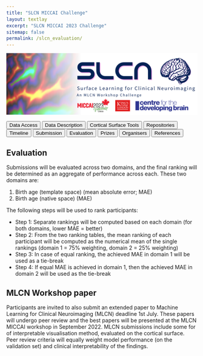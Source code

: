 ```yaml
---
title: "SLCN MICCAI Challenge"
layout: textlay
excerpt: "SLCN MICCAI 2023 Challenge"
sitemap: false
permalink: /slcn_evaluation/
---
```


<img src="/images/pubpic/SLCN_Banner.png" alt="SLCN Banner" title="SLCN Banner" width="900">

<button  onclick="window.location.href='https://slcn.grand-challenge.org/';">Data Access</button> <button onclick="window.location.href='https://slcn.grand-challenge.org/';">Data Description</button>  <button onclick="window.location.href='https://slcn.grand-challenge.org/';">Cortical Surface Tools</button>  <button onclick="window.location.href='https://slcn.grand-challenge.org/';">Repositories</button>  <button onclick="window.location.href='https://slcn.grand-challenge.org/';">Timeline</button> <button onclick="window.location.href='https://slcn.grand-challenge.org/';">Submission</button> <button onclick="window.location.href='https://slcn.grand-challenge.org/';">Evaluation</button> <button onclick="window.location.href='https://slcn.grand-challenge.org/';">Prizes</button> <button onclick="window.location.href='https://slcn.grand-challenge.org/';">Organisers</button> <button onclick="window.location.href='https://slcn.grand-challenge.org/';">References</button>


## Evaluation
Submissions will be evaluated across two domains, and the final ranking will be determined as an aggregate of performance across each. These two domains are: 
1. Birth age (template space) (mean absolute error; MAE)
2. Birth age (native space) (MAE)

The following steps will be used to rank participants:
* Step 1: Separate rankings will be computed based on each domain (for both domains, lower MAE = better)
* Step 2: From the two ranking tables, the mean ranking of each participant will be computed as the numerical mean of the single rankings (domain 1 = 75% weighting, domain 2 = 25% weighting)
* Step 3: In case of equal ranking, the achieved MAE in domain 1 will be used as a tie-break
* Step 4: If equal MAE is achieved in domain 1, then the achieved MAE in domain 2 will be used as the tie-break

## MLCN Workshop paper
Participants are invited to also submit an extended paper to Machine Learning for Clinical Neuroimaging (MLCN) deadline 1st July. These papers will undergo peer review and the best papers will be presented at the MLCN MICCAI workshop in September 2022. MLCN submissions include some for of interpretable visualisation method, evaluated on the cortical surface. Peer review criteria will equally weight model performance (on the validation set) and clinical interpretability of the findings.
